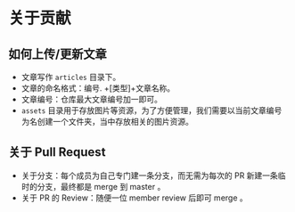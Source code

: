 # 关于贡献

## 如何上传/更新文章
* 文章写作 `articles` 目录下。
* 文章的命名格式：编号. +[类型]+文章名称。
* 文章编号：仓库最大文章编号加一即可。
*  `assets` 目录用于存放图片等资源，为了方便管理，我们需要以当前文章编号为名创建一个文件夹，当中存放相关的图片资源。

## 关于 Pull Request
* 关于分支：每个成员为自己专门建一条分支，而无需为每次的 PR 新建一条临时的分支，最终都是 merge 到 master 。
* 关于 PR 的 Review：随便一位 member review 后即可 merge 。
